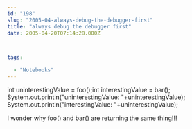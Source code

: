 ```yaml
---
id: "198"
slug: "2005-04-always-debug-the-debugger-first"
title: "always debug the debugger first"
date: 2005-04-20T07:14:28.000Z



tags:

  - "Notebooks"
---
```

<div class="sqs-html-content">
  <p>int uninterestingValue = foo();int interestingValue = bar();
System.out.println("uninterestingValue: "+uninterestingValue);
System.out.println("interestingValue: "+uninterestingValue);</p>
<p>I wonder why foo() and bar() are returning the same thing!!!</p>
</div>
